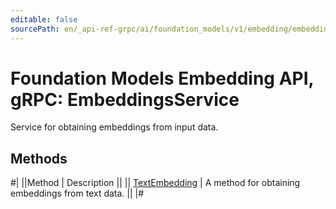 ```yaml
---
editable: false
sourcePath: en/_api-ref-grpc/ai/foundation_models/v1/embedding/embeddings/api-ref/grpc/Embeddings/index.md
---
```


# Foundation Models Embedding API, gRPC: EmbeddingsService

Service for obtaining embeddings from input data.

## Methods

#|
||Method | Description ||
|| [TextEmbedding](textEmbedding.md) | A method for obtaining embeddings from text data. ||
|#